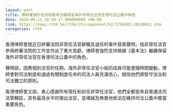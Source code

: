 ```yaml
---
layout: post
title: 律師會強烈支持按基本法續保留海外非常任法官在港司法公義中角色
date: 2024-06-11 18:59:17.000000000 +08:00
link: https://news.rthk.hk/rthk/ch/component/k2/1756983-20240611.htm
categories: rthk
---
```


香港律師會就近日終審法院非常任法官辭職及退任的事件發表聲明，指非常任法官參與終審法院的工作並作出了重大貢獻，律師會強烈支持根據《基本法》繼續保留海外非常任法官在香港司法公義中的角色。

聲明說，因應個別法官的任期，海外非常任法官小組的成員可能會隨時間變動，律師會對司法制度和通過有關制度任命的司法人員充滿信心，相信他們將堅守法治和司法獨立的原則。

香港律師會又說，衷心感謝所有現任和前任非常任法官，他們全都是來自普通法司法管轄區，具有最高水平的傑出法官，並竭誠及無畏地依法在維持司法公義中擔當重要角色。
